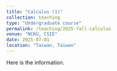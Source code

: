 ```yaml
---
title: "Calculus (1)"
collection: teaching
type: "Undergraduate course"
permalink: /teaching/2025-fall-calculus
venue: "NCKU, CSIE"
date: 2025-07-01
location: "Taiwan, Taiwan"
---
```


Here is the information.

